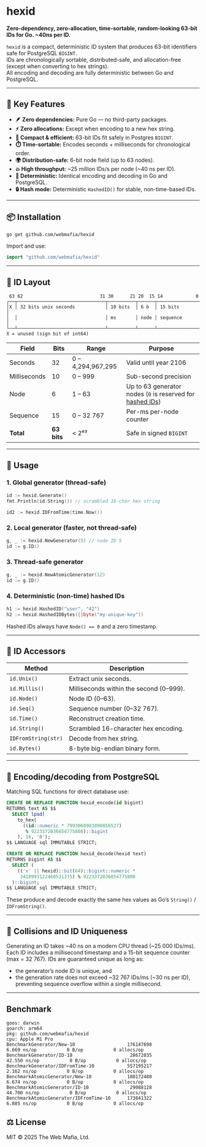 # hexid

**Zero-dependency, zero-allocation, time-sortable, random-looking 63-bit IDs for Go. ~40ns per ID.**

`hexid` is a compact, deterministic ID system that produces 63-bit identifiers safe for PostgreSQL `BIGINT`.  
IDs are chronologically sortable, distributed-safe, and allocation-free (except when converting to hex strings).  
All encoding and decoding are fully deterministic between Go and PostgreSQL.

---

## 🚀 Key Features

- **🪶 Zero dependencies:** Pure Go — no third-party packages.  
- **⚡ Zero allocations:** Except when encoding to a new hex string.  
- **🐘 Compact & efficient:** 63-bit IDs fit safely in Postgres `BIGINT`.  
- **⏱️ Time-sortable:** Encodes seconds + milliseconds for chronological order.  
- **🌍 Distribution-safe:** 6-bit node field (up to 63 nodes).  
- **💥 High throughput:** ~25 million IDs/s per node (~40 ns per ID).  
- **🧠 Deterministic:** Identical encoding and decoding in Go and PostgreSQL.  
- **🔒 Hash mode:** Deterministic `HashedID()` for stable, non-time-based IDs.  

---

## 📦 Installation

```bash
go get github.com/webmafia/hexid
```

Import and use:

```go
import "github.com/webmafia/hexid"
```

---

## 🧩 ID Layout

```
 63 62                            31 30      21 20  15 14            0
┌──┬────────────────────────────────┬──────────┬──────┬───────────────┐
│X │ 32 bits unix seconds           │ 10 bits  │ 6 b  │ 15 bits       │
│  │                                │ ms       │ node │ sequence      │
└──┴────────────────────────────────┴──────────┴──────┴───────────────┘
X = unused (sign bit of int64)
````

| Field        | Bits        | Range             | Purpose                                                                                           |
| ------------ | ----------- | ----------------- | ------------------------------------------------------------------------------------------------- |
| Seconds      | 32          | 0 – 4,294,967,295 | Valid until year 2106                                                                             |
| Milliseconds | 10          | 0 – 999           | Sub-second precision                                                                              |
| Node         | 6           | 1 – 63            | Up to 63 generator nodes (`0` is reserved for [hashed IDs](#4-deterministic-non-time-hashed-ids)) |
| Sequence     | 15          | 0 – 32 767        | Per-ms per-node counter                                                                           |
| **Total**    | **63 bits** | < 2⁶³             | Safe in signed `BIGINT`                                                                           |

---

## 🧰 Usage

### 1. Global generator (thread-safe)

```go
id := hexid.Generate()
fmt.Println(id.String()) // scrambled 16-char hex string

id2 := hexid.IDFromTime(time.Now())
````

### 2. Local generator (faster, not thread-safe)

```go
g, _ := hexid.NewGenerator(5) // node ID 5
id := g.ID()
```

### 3. Thread-safe generator

```go
g, _ := hexid.NewAtomicGenerator(12)
id := g.ID()
```

### 4. Deterministic (non-time) hashed IDs

```go
h1 := hexid.HashedID("user", "42")
h2 := hexid.HashedIDBytes([]byte("my-unique-key"))
```

Hashed IDs always have `Node() == 0` and a zero timestamp.

---

## 🧩 ID Accessors

| Method              | Description                             |
| ------------------- | --------------------------------------- |
| `id.Unix()`         | Extract unix seconds.                   |
| `id.Millis()`       | Milliseconds within the second (0–999). |
| `id.Node()`         | Node ID (0–63).                         |
| `id.Seq()`          | Sequence number (0–32 767).             |
| `id.Time()`         | Reconstruct creation time.              |
| `id.String()`       | Scrambled 16-character hex encoding.    |
| `IDFromString(str)` | Decode from hex string.                 |
| `id.Bytes()`        | 8-byte big-endian binary form.          |

---

## 🐘 Encoding/decoding from PostgreSQL

Matching SQL functions for direct database use:

```sql
CREATE OR REPLACE FUNCTION hexid_encode(id bigint)
RETURNS text AS $$
  SELECT lpad(
    to_hex(
      ((id::numeric * 7993060983890856527)
       % 9223372036854775808)::bigint
    ), 16, '0');
$$ LANGUAGE sql IMMUTABLE STRICT;

CREATE OR REPLACE FUNCTION hexid_decode(hexid text)
RETURNS bigint AS $$
  SELECT (
    (('x' || hexid)::bit(64)::bigint::numeric *
     3418993122468531375) % 9223372036854775808
  )::bigint;
$$ LANGUAGE sql IMMUTABLE STRICT;
```

These produce and decode exactly the same hex values as Go’s `String()` / `IDFromString()`.

---

## 🧬 Collisions and ID Uniqueness
Generating an ID takes ~40 ns on a modern CPU thread (~25 000 IDs/ms). Each ID includes a millisecond timestamp and a 15-bit sequence counter (max = 32 767). IDs are guaranteed unique as long as:
- the generator’s node ID is unique, and
- the generation rate does not exceed ~32 767 IDs/ms (~30 ns per ID), preventing sequence overflow within a single millisecond.

---

## Benchmark
```
goos: darwin
goarch: arm64
pkg: github.com/webmafia/hexid
cpu: Apple M1 Pro
BenchmarkGenerator/New-10                   176147698             6.669 ns/op           0 B/op           0 allocs/op
BenchmarkGenerator/ID-10                     28672035            42.550 ns/op           0 B/op           0 allocs/op
BenchmarkGenerator/IDFromTime-10            557195217             2.162 ns/op           0 B/op           0 allocs/op
BenchmarkAtomicGenerator/New-10             180172480             6.674 ns/op           0 B/op           0 allocs/op
BenchmarkAtomicGenerator/ID-10               29088128            44.700 ns/op           0 B/op           0 allocs/op
BenchmarkAtomicGenerator/IDFromTime-10      173841322             6.885 ns/op           0 B/op           0 allocs/op
```

## ⚖️ License

MIT © 2025 The Web Mafia, Ltd.
